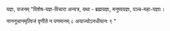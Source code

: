 यज्ञः, यजनम्						"विशेष-यज्ञ-विचारा अन्यत्र, यथा - ब्रह्मयज्ञः, मनुष्ययज्ञः, पञ्च-महा-यज्ञाः।

 नाननूचानमृत्विजं वृणीते न पणमानम् ८ अयाज्योऽनधीयानः ९ "